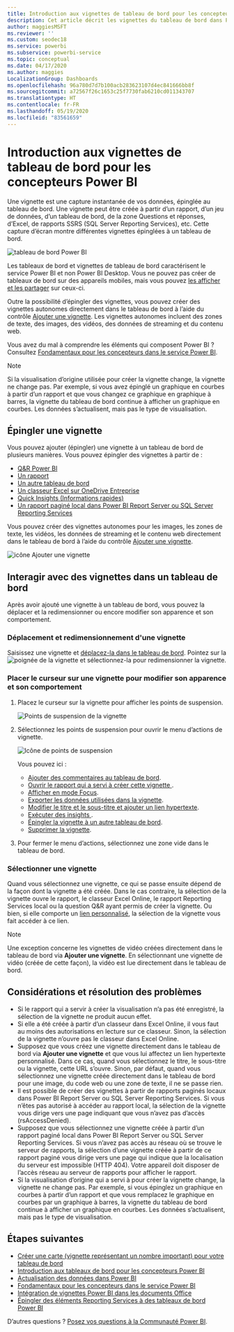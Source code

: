 ```yaml
---
title: Introduction aux vignettes de tableau de bord pour les concepteurs Power BI
description: Cet article décrit les vignettes du tableau de bord dans Power BI, notamment celles créées à partir de rapports SQL Server Reporting Services (SSRS).
author: maggiesMSFT
ms.reviewer: ''
ms.custom: seodec18
ms.service: powerbi
ms.subservice: powerbi-service
ms.topic: conceptual
ms.date: 04/17/2020
ms.author: maggies
LocalizationGroup: Dashboards
ms.openlocfilehash: 96a780d7d7b100acb283623107d4ec841666bb8f
ms.sourcegitcommit: a72567f26c1653c25f7730fab6210cd011343707
ms.translationtype: HT
ms.contentlocale: fr-FR
ms.lasthandoff: 05/19/2020
ms.locfileid: "83561659"
---
```

# <a name="intro-to-dashboard-tiles-for-power-bi-designers"></a>Introduction aux vignettes de tableau de bord pour les concepteurs Power BI

Une vignette est une capture instantanée de vos données, épinglée au tableau de bord. Une vignette peut être créée à partir d’un rapport, d’un jeu de données, d’un tableau de bord, de la zone Questions et réponses, d’Excel, de rapports SSRS (SQL Server Reporting Services), etc.  Cette capture d’écran montre différentes vignettes épinglées à un tableau de bord.

![tableau de bord Power BI](media/service-dashboard-tiles/power-bi-dashboard.png)

Les tableaux de bord et vignettes de tableau de bord caractérisent le service Power BI et non Power BI Desktop. Vous ne pouvez pas créer de tableaux de bord sur des appareils mobiles, mais vous pouvez [les afficher et les partager](../consumer/mobile/mobile-apps-view-dashboard.md) sur ceux-ci.

Outre la possibilité d’épingler des vignettes, vous pouvez créer des vignettes autonomes directement dans le tableau de bord à l’aide du contrôle [Ajouter une vignette](service-dashboard-add-widget.md). Les vignettes autonomes incluent des zones de texte, des images, des vidéos, des données de streaming et du contenu web.

Vous avez du mal à comprendre les éléments qui composent Power BI ? Consultez [Fondamentaux pour les concepteurs dans le service Power BI](../fundamentals/service-basic-concepts.md).

> [!NOTE]
> Si la visualisation d’origine utilisée pour créer la vignette change, la vignette ne change pas.  Par exemple, si vous avez épinglé un graphique en courbes à partir d’un rapport et que vous changez ce graphique en graphique à barres, la vignette du tableau de bord continue à afficher un graphique en courbes. Les données s’actualisent, mais pas le type de visualisation.
> 
> 

## <a name="pin-a-tile"></a>Épingler une vignette
Vous pouvez ajouter (épingler) une vignette à un tableau de bord de plusieurs manières. Vous pouvez épingler des vignettes à partir de :

* [Q&R Power BI](service-dashboard-pin-tile-from-q-and-a.md)
* [Un rapport](service-dashboard-pin-tile-from-report.md)
* [Un autre tableau de bord](service-pin-tile-to-another-dashboard.md)
* [Un classeur Excel sur OneDrive Entreprise](service-dashboard-pin-tile-from-excel.md)
* [Quick Insights (Informations rapides)](service-insights.md)
* [Un rapport paginé local dans Power BI Report Server ou SQL Server Reporting Services](https://docs.microsoft.com/sql/reporting-services/pin-reporting-services-items-to-power-bi-dashboards)

Vous pouvez créer des vignettes autonomes pour les images, les zones de texte, les vidéos, les données de streaming et le contenu web directement dans le tableau de bord à l’aide du contrôle [Ajouter une vignette](service-dashboard-add-widget.md).

  ![icône Ajouter une vignette](media/service-dashboard-tiles/add_widgetnew.png)

## <a name="interact-with-tiles-on-a-dashboard"></a>Interagir avec des vignettes dans un tableau de bord
Après avoir ajouté une vignette à un tableau de bord, vous pouvez la déplacer et la redimensionner ou encore modifier son apparence et son comportement.

### <a name="move-and-resize-a-tile"></a>Déplacement et redimensionnement d'une vignette
Saisissez une vignette et [déplacez-la dans le tableau de bord](service-dashboard-edit-tile.md). Pointez sur la ![poignée de la vignette](media/service-dashboard-tiles/resize-handle.jpg) et sélectionnez-la pour redimensionner la vignette.

### <a name="hover-over-a-tile-to-change-the-appearance-and-behavior"></a>Placer le curseur sur une vignette pour modifier son apparence et son comportement
1. Placez le curseur sur la vignette pour afficher les points de suspension.
   
    ![Points de suspension de la vignette](media/service-dashboard-tiles/ellipses_new.png)
2. Sélectionnez les points de suspension pour ouvrir le menu d’actions de vignette.
   
    ![Icône de points de suspension](media/service-dashboard-tiles/power-bi-tile-menu.png)
   
    Vous pouvez ici :
   
     * [Ajouter des commentaires au tableau de bord](../consumer/end-user-comment.md).
     * [Ouvrir le rapport qui a servi à créer cette vignette ](../consumer/end-user-reports.md).  
     * [Afficher en mode Focus](../consumer/end-user-focus.md).   
     * [Exporter les données utilisées dans la vignette](../visuals/power-bi-visualization-export-data.md).
     * [Modifier le titre et le sous-titre et ajouter un lien hypertexte](service-dashboard-edit-tile.md). 
     * [Exécuter des insights ](service-insights.md). 
     * [Épingler la vignette à un autre tableau de bord](service-pin-tile-to-another-dashboard.md).
     * [Supprimer la vignette](service-dashboard-edit-tile.md).

3. Pour fermer le menu d’actions, sélectionnez une zone vide dans le tableau de bord.

### <a name="select-a-tile"></a>Sélectionner une vignette
Quand vous sélectionnez une vignette, ce qui se passe ensuite dépend de la façon dont la vignette a été créée. Dans le cas contraire, la sélection de la vignette ouvre le rapport, le classeur Excel Online, le rapport Reporting Services local ou la question Q&R ayant permis de créer la vignette. Ou bien, si elle comporte un [lien personnalisé](service-dashboard-edit-tile.md), la sélection de la vignette vous fait accéder à ce lien.

> [!NOTE]
> Une exception concerne les vignettes de vidéo créées directement dans le tableau de bord via **Ajouter une vignette**. En sélectionnant une vignette de vidéo (créée de cette façon), la vidéo est lue directement dans le tableau de bord.   
> 
> 

## <a name="considerations-and-troubleshooting"></a>Considérations et résolution des problèmes

* Si le rapport qui a servir à créer la visualisation n’a pas été enregistré, la sélection de la vignette ne produit aucun effet.
* Si elle a été créée à partir d’un classeur dans Excel Online, il vous faut au moins des autorisations en lecture sur ce classeur. Sinon, la sélection de la vignette n’ouvre pas le classeur dans Excel Online.
* Supposez que vous créez une vignette directement dans le tableau de bord via **Ajouter une vignette** et que vous lui affectez un lien hypertexte personnalisé. Dans ce cas, quand vous sélectionnez le titre, le sous-titre ou la vignette, cette URL s’ouvre. Sinon, par défaut, quand vous sélectionnez une vignette créée directement dans le tableau de bord pour une image, du code web ou une zone de texte, il ne se passe rien.
* Il est possible de créer des vignettes à partir de rapports paginés locaux dans Power BI Report Server ou SQL Server Reporting Services. Si vous n’êtes pas autorisé à accéder au rapport local, la sélection de la vignette vous dirige vers une page indiquant que vous n’avez pas d’accès (rsAccessDenied).
* Supposez que vous sélectionnez une vignette créée à partir d’un rapport paginé local dans Power BI Report Server ou SQL Server Reporting Services. Si vous n’avez pas accès au réseau où se trouve le serveur de rapports, la sélection d’une vignette créée à partir de ce rapport paginé vous dirige vers une page qui indique que la localisation du serveur est impossible (HTTP 404). Votre appareil doit disposer de l’accès réseau au serveur de rapports pour afficher le rapport.
* Si la visualisation d’origine qui a servi à pour créer la vignette change, la vignette ne change pas. Par exemple, si vous épinglez un graphique en courbes à partir d’un rapport et que vous remplacez le graphique en courbes par un graphique à barres, la vignette du tableau de bord continue à afficher un graphique en courbes. Les données s’actualisent, mais pas le type de visualisation.

## <a name="next-steps"></a>Étapes suivantes
- [Créer une carte (vignette représentant un nombre important) pour votre tableau de bord](../visuals/power-bi-visualization-card.md)
- [Introduction aux tableaux de bord pour les concepteurs Power BI](service-dashboards.md)  
- [Actualisation des données dans Power BI](../connect-data/refresh-data.md)
- [Fondamentaux pour les concepteurs dans le service Power BI](../fundamentals/service-basic-concepts.md)
- [Intégration de vignettes Power BI dans les documents Office](https://powerbi.microsoft.com/blog/integrating-power-bi-tiles-into-office-documents/)
- [Épingler des éléments Reporting Services à des tableaux de bord Power BI](/sql/reporting-services/pin-reporting-services-items-to-power-bi-dashboards)

D’autres questions ? [Posez vos questions à la Communauté Power BI](https://community.powerbi.com/).
